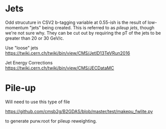 # Jets

Odd strucuture in CSV2 b-tagging variable at 0.55-ish is the result of low-momentum "jets" being created. This is referred to as 
*pileup jets*, though we're not sure why. They can be cut out by requiring the pT of the jets to be greater than 20 or 30 GeV/c.



Use "loose" jets
https://twiki.cern.ch/twiki/bin/view/CMS/JetID13TeVRun2016


Jet Energy Corrections
https://twiki.cern.ch/twiki/bin/view/CMS/JECDataMC


# Pile-up
Will need to use this type of file

https://github.com/cmsb2g/B2GDAS/blob/master/test/makepu_fwlite.py

to generate purw.root for pileup reweighting. 



